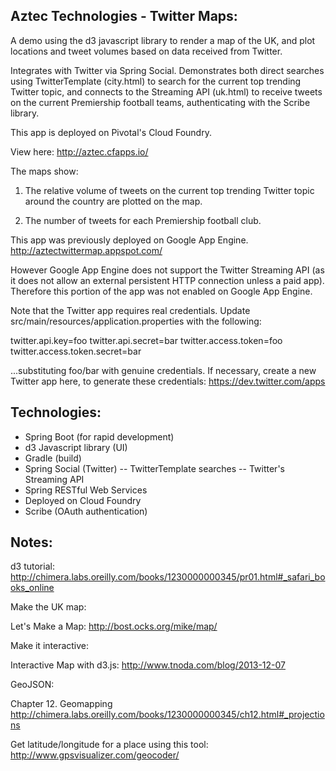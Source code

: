 Aztec Technologies - Twitter Maps:
----------------------------------

A demo using the d3 javascript library to render a map of the UK, and plot locations and tweet volumes based on data received from Twitter.

Integrates with Twitter via Spring Social.  Demonstrates both direct searches using TwitterTemplate (city.html) to search for the current top trending Twitter topic, and connects to the Streaming API (uk.html) to receive tweets on the current Premiership football teams, authenticating with the Scribe library.

This app is deployed on Pivotal's Cloud Foundry.

View here:  http://aztec.cfapps.io/

The maps show:

1) The relative volume of tweets on the current top trending Twitter topic around the country are plotted on the map.

2) The number of tweets for each Premiership football club.

This app was previously deployed on Google App Engine.  http://aztectwittermap.appspot.com/

However Google App Engine does not support the Twitter Streaming API (as it does not allow an external persistent HTTP connection unless a paid app).  Therefore this portion of the app was not enabled on Google App Engine.

Note that the Twitter app requires real credentials.  Update src/main/resources/application.properties with the following:

twitter.api.key=foo
twitter.api.secret=bar
twitter.access.token=foo
twitter.access.token.secret=bar

...substituting foo/bar with genuine credentials.  If necessary, create a new Twitter app here, to generate these credentials: https://dev.twitter.com/apps


Technologies:
-------------

- Spring Boot (for rapid development)
- d3 Javascript library (UI)
- Gradle (build)
- Spring Social (Twitter)
 -- TwitterTemplate searches
 -- Twitter's Streaming API
- Spring RESTful Web Services
- Deployed on Cloud Foundry
- Scribe (OAuth authentication)

Notes:
------

d3 tutorial:
http://chimera.labs.oreilly.com/books/1230000000345/pr01.html#_safari_books_online

Make the UK map:

Let's Make a Map:
http://bost.ocks.org/mike/map/

Make it interactive:

Interactive Map with d3.js:
http://www.tnoda.com/blog/2013-12-07

GeoJSON:

Chapter 12. Geomapping
http://chimera.labs.oreilly.com/books/1230000000345/ch12.html#_projections

Get latitude/longitude for a place using this tool:
http://www.gpsvisualizer.com/geocoder/